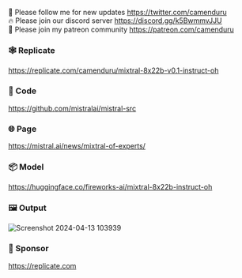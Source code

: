 🐣 Please follow me for new updates https://twitter.com/camenduru <br />
🔥 Please join our discord server https://discord.gg/k5BwmmvJJU <br />
🥳 Please join my patreon community https://patreon.com/camenduru <br />

### 🕸 Replicate  
https://replicate.com/camenduru/mixtral-8x22b-v0.1-instruct-oh

### 🧬 Code
https://github.com/mistralai/mistral-src

### 🌐 Page
https://mistral.ai/news/mixtral-of-experts/

### 📦 Model
https://huggingface.co/fireworks-ai/mixtral-8x22b-instruct-oh

### 🖼 Output
![Screenshot 2024-04-13 103939](https://github.com/camenduru/mixtral-8x22b-v0.1-instruct-oh-replicate/assets/54370274/4b4de84b-a452-450a-a8f8-e918de3c342d)

### 🏢 Sponsor
https://replicate.com
